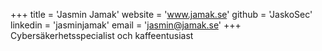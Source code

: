 +++
title = 'Jasmin Jamak'
website = 'www.jamak.se'
github = 'JaskoSec'
linkedin = 'jasminjamak'
email = 'jasmin@jamak.se'
+++
Cybersäkerhetsspecialist och kaffeentusiast
